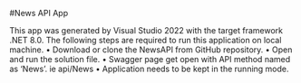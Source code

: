 #News API App
 
This app was generated by Visual Studio 2022 with the target framework .NET 8.0.
The following steps are required to run this application on local machine.
•	Download or clone the NewsAPI from GitHub repository.
•	Open and run the solution file.
•	Swagger page get open with API method named as ‘News’. ie api/News
•	Application needs to be kept in the running mode.
